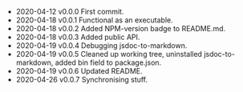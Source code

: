 - 2020-04-12 v0.0.0 First commit.
- 2020-04-18 v0.0.1 Functional as an executable.
- 2020-04-18 v0.0.2 Added NPM-version badge to README.md.
- 2020-04-18 v0.0.3 Added public API.
- 2020-04-19 v0.0.4 Debugging jsdoc-to-markdown.
- 2020-04-19 v0.0.5 Cleaned up working tree, uninstalled jsdoc-to-markdown, added bin field to package.json.
- 2020-04-19 v0.0.6 Updated README.
- 2020-04-26 v0.0.7 Synchronising stuff.
